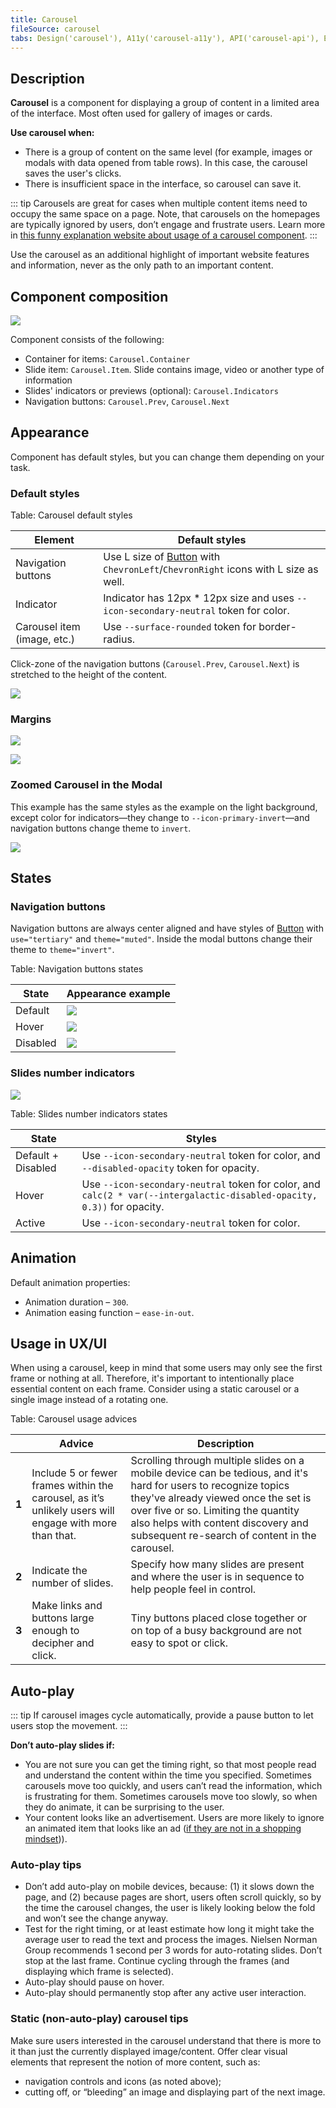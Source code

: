 ```yaml
---
title: Carousel
fileSource: carousel
tabs: Design('carousel'), A11y('carousel-a11y'), API('carousel-api'), Example('carousel-code'), Changelog('carousel-changelog')
---
```


## Description

**Carousel** is a component for displaying a group of content in a limited area of the interface. Most often used for gallery of images or cards.

**Use carousel when:**

- There is a group of content on the same level (for example, images or modals with data opened from table rows). In this case, the carousel saves the user's clicks.
- There is insufficient space in the interface, so carousel can save it.

::: tip
Carousels are great for cases when multiple content items need to occupy the same space on a page. Note, that carousels on the homepages are typically ignored by users, don’t engage and frustrate users. Learn more in [this funny explanation website about usage of a carousel component](http://shouldiuseacarousel.com/).
:::

Use the carousel as an additional highlight of important website features and information, never as the only path to an important content.

## Component composition

![](static/carousel-composition.png)

Component consists of the following:

- Container for items: `Carousel.Container`
- Slide item: `Carousel.Item`. Slide contains image, video or another type of information
- Slides' indicators or previews (optional): `Carousel.Indicators`
- Navigation buttons: `Carousel.Prev`, `Carousel.Next`

## Appearance

Component has default styles, but you can change them depending on your task.

### Default styles

Table: Carousel default styles

| Element            | Default styles                                                        |
| ------------------ | --------------------------------------------------------------------- |
| Navigation buttons | Use L size of [Button](components/button/) with `ChevronLeft`/`ChevronRight` icons with L size as well. |
| Indicator          | Indicator has 12px * 12px size and uses `--icon-secondary-neutral` token for color.  |
| Carousel item (image, etc.) | Use `--surface-rounded` token for border-radius. |

Click-zone of the navigation buttons (`Carousel.Prev`, `Carousel.Next`) is stretched to the height of the content.

![](static/click-zone-scheme.png)

### Margins

![](static/carousel-margins-1.png)

![](static/carousel-margins-2.png)

### Zoomed Carousel in the Modal

This example has the same styles as the example on the light background, except color for indicators—they change to `--icon-primary-invert`—and navigation buttons change theme to `invert`.

![](static/carousel-dark.png)

## States

### Navigation buttons

Navigation buttons are always center aligned and have styles of [Button](components/button) with `use="tertiary"` and `theme="muted"`. Inside the modal buttons change their theme to `theme="invert"`.

Table: Navigation buttons states

| State    | Appearance example        | 
| -------- | ------------------------- |
| Default  | ![](static/default.png)   |
| Hover    | ![](static/hover.png)     |
| Disabled | ![](static/disabled.png)  |

### Slides number indicators

![](static/default-indicators.png)

Table: Slides number indicators states

| State               | Styles                                                                                             |
| ------------------- | -------------------------------------------------------------------------------------------------- |
| Default + Disabled  | Use `--icon-secondary-neutral` token  for color, and `--disabled-opacity` token for opacity.|
| Hover               | Use `--icon-secondary-neutral` token  for color, and  `calc(2 * var(--intergalactic-disabled-opacity, 0.3))` for opacity.          |
| Active              | Use `--icon-secondary-neutral` token for color.                             |

## Animation

Default animation properties:

- Animation duration – `300`.
- Animation easing function – `ease-in-out`.

## Usage in UX/UI

When using a carousel, keep in mind that some users may only see the first frame or nothing at all. Therefore, it's important to intentionally place essential content on each frame. Consider using a static carousel or a single image instead of a rotating one.

Table: Carousel usage advices

|       | Advice                                                                                                 | Description                                                                                                                                                                                                                                                                           |
| ----- | ------------------------------------------------------------------------------------------------------ | ------------------------------------------------------------------------------------------------------------------------------------------------------------------------------------------------------------------------------------------------------------------------------------- |
| **1** | Include 5 or fewer frames within the carousel, as it’s unlikely users will engage with more than that. | Scrolling through multiple slides on a mobile device can be tedious, and it's hard for users to recognize topics they've already viewed once the set is over five or so. Limiting the quantity also helps with content discovery and subsequent re-search of content in the carousel. |
| **2** | Indicate the number of slides.                                                                         | Specify how many slides are present and where the user is in sequence to help people feel in control.                                                                                                                                                                                 |
| **3** | Make links and buttons large enough to decipher and click.                                             | Tiny buttons placed close together or on top of a busy background are not easy to spot or click.                                                                                                                                                                                      |

## Auto-play

::: tip
If carousel images cycle automatically, provide a pause button to let users stop the movement.
:::

**Don’t auto-play slides if:**

- You are not sure you can get the timing right, so that most people read and understand the content within the time you specified. Sometimes carousels move too quickly, and users can’t read the information, which is frustrating for them. Sometimes carousels move too slowly, so when they do animate, it can be surprising to the user.
- Your content looks like an advertisement. Users are more likely to ignore an animated item that looks like an ad ([if they are not in a shopping mindset](https://www.nngroup.com/articles/designing-effective-carousels/))).

### Auto-play tips

- Don’t add auto-play on mobile devices, because: (1) it slows down the page, and (2) because pages are short, users often scroll quickly, so by the time the carousel changes, the user is likely looking below the fold and won’t see the change anyway.
- Test for the right timing, or at least estimate how long it might take the average user to read the text and process the images. Nielsen Norman Group recommends 1 second per 3 words for auto-rotating slides. Don’t stop at the last frame. Continue cycling through the frames (and displaying which frame is selected).
- Auto-play should pause on hover.
- Auto-play should permanently stop after any active user interaction.

### Static (non-auto-play) carousel tips

Make sure users interested in the carousel understand that there is more to it than just the currently displayed image/content. Offer clear visual elements that represent the notion of more content, such as:

- navigation controls and icons (as noted above);
- cutting off, or “bleeding” an image and displaying part of the next image.

